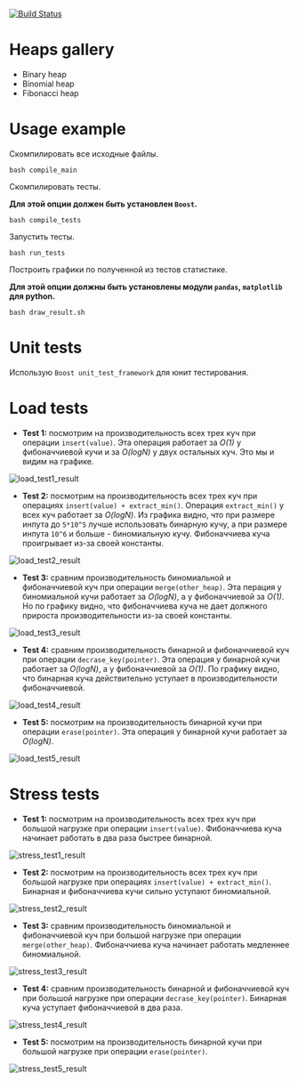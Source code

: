 [![Build Status](https://travis-ci.org/Denisson001/asd2018_test.svg?branch=master)](https://travis-ci.org/Denisson001/asd2018_test)

# Heaps gallery
- Binary heap
- Binomial heap
- Fibonacci heap

# Usage example

Скомпилировать все исходные файлы.

```
bash compile_main
```

Скомпилировать тесты.

**Для этой опции должен быть установлен `Boost`.**

```
bash compile_tests
```

Запустить тесты.

```
bash run_tests
```

Построить графики по полученной из тестов статистике.

**Для этой опции должны быть установлены модули `pandas`, `matplotlib` для python.**

```
bash draw_result.sh
```

# Unit tests

Использую `Boost unit_test_framework` для юнит тестирования.

# Load tests

- **Test 1:** посмотрим на производительность всех трех куч при операции `insert(value)`. Эта операция работает за *O(1)* у фибоначчиевой кучи и за *O(logN)* у двух остальных куч. Это мы и видим на графике.

![load_test1_result](graphics/load_test1_result.png)

- **Test 2:** посмотрим на производительность всех трех куч при операциях `insert(value) + extract_min()`. Операция `extract_min()` у всех куч работает за *O(logN)*. Из графика видно, что при размере инпута до `5*10^5` лучше использовать бинарную кучу, а при размере инпута `10^6` и больше - биномиальную кучу. Фибоначчиева куча проигрывает из-за своей константы.

![load_test2_result](graphics/load_test2_result.png)

- **Test 3:** сравним производительность биномиальной и фибоначчиевой куч при операции `merge(other_heap)`. Эта перация у биномиальной кучи работает за *O(logN)*, а у фибоначчиевой за *O(1)*. Но по графику видно, что фибоначчиева куча не дает должного прироста производительности из-за своей константы.

![load_test3_result](graphics/load_test3_result.png)

- **Test 4:** сравним производительность бинарной и фибоначчиевой куч при операции `decrase_key(pointer)`. Эта операция у бинарной кучи работает за *O(logN)*, а у фибоначчиевой за *O(1)*. По графику видно, что бинарная куча действительно уступает в производительности фибоначчиевой.

![load_test4_result](graphics/load_test4_result.png)

- **Test 5:** посмотрим на производительность бинарной кучи при операции `erase(pointer)`. Эта операция у бинарной кучи работает за *O(logN)*.

![load_test5_result](graphics/load_test5_result.png)

# Stress tests

- **Test 1:** посмотрим на производительность всех трех куч при большой нагрузке при операции `insert(value)`. Фибоначчиева куча начинает работать в два раза быстрее бинарной.

![stress_test1_result](graphics/stress_test1_result.png)

- **Test 2:** посмотрим на производительность всех трех куч при большой нагрузке при операциях `insert(value) + extract_min()`. Бинарная и фибоначчиева кучи сильно уступают биномиальной.

![stress_test2_result](graphics/stress_test2_result.png)

- **Test 3:** сравним производительность биномиальной и фибоначчиевой куч при большой нагрузке при операции `merge(other_heap)`. Фибоначчиева куча начинает работать медленнее биномиальной.

![stress_test3_result](graphics/stress_test3_result.png)

- **Test 4:** сравним производительность бинарной и фибоначчиевой куч  при большой нагрузке при операции `decrase_key(pointer)`. Бинарная куча уступает фибоначчиевой в два раза.

![stress_test4_result](graphics/stress_test4_result.png)

- **Test 5:** посмотрим на производительность бинарной кучи при большой нагрузке при операции `erase(pointer)`.

![stress_test5_result](graphics/stress_test5_result.png)
